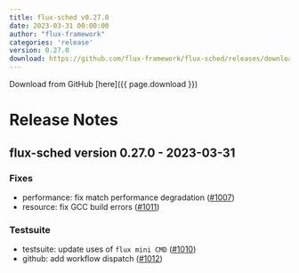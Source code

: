 ```yaml
---
title: flux-sched v0.27.0
date: 2023-03-31 00:00:00
author: "flux-framework"
categories: 'release'
version: 0.27.0
download: https://github.com/flux-framework/flux-sched/releases/download/v0.27.0/flux-sched-0.27.0.tar.gz
---
```


Download from GitHub [here]({{ page.download }})

# Release Notes

flux-sched version 0.27.0 - 2023-03-31
--------------------------------------

### Fixes

 * performance: fix match performance degradation ([#1007](https://github.com/flux-framework/flux-sched/issues/1007))
 * resource: fix GCC build errors ([#1011](https://github.com/flux-framework/flux-sched/issues/1011))

### Testsuite

 * testsuite: update uses of `flux mini CMD` ([#1010](https://github.com/flux-framework/flux-sched/issues/1010))
 * github: add workflow dispatch ([#1012](https://github.com/flux-framework/flux-sched/issues/1012))
